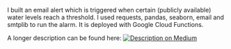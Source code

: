 I built an email alert which is triggered when certain (publicly available) water levels reach a threshold. I used requests, pandas, seaborn, email and smtplib to run the alarm. It is deployed with Google Cloud Functions.

A longer description can be found here:
<a target="_blank" href="https://moritzgeiger.medium.com/deploy-flood-alert-via-google-cloud-functions-and-cloud-scheduler-6cfce688387"><img src="https://moritzgeiger.medium.com/deploy-flood-alert-via-google-cloud-functions-and-cloud-scheduler-6cfce688387" alt="Description on Medium"></a>
